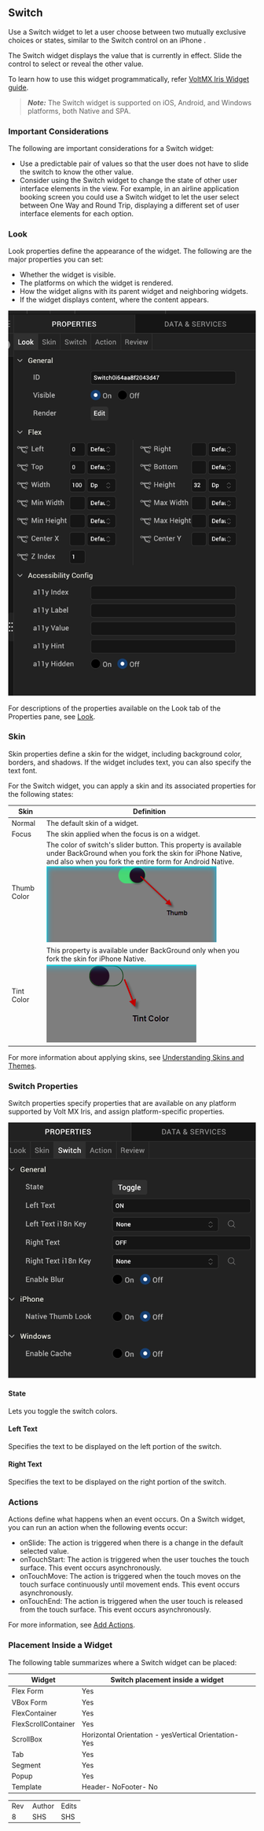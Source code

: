                            


Switch
------

Use a Switch widget to let a user choose between two mutually exclusive choices or states, similar to the Switch control on an iPhone .

The Switch widget displays the value that is currently in effect. Slide the control to select or reveal the other value.

To learn how to use this widget programmatically, refer [VoltMX Iris Widget guide](../../../Iris/iris_widget_prog_guide/Content/Switch.md).

> **_Note:_** The Switch widget is supported on iOS, Android, and Windows platforms, both Native and SPA.

### Important Considerations

The following are important considerations for a Switch widget:

*   Use a predictable pair of values so that the user does not have to slide the switch to know the other value.
*   Consider using the Switch widget to change the state of other user interface elements in the view. For example, in an airline application booking screen you could use a Switch widget to let the user select between One Way and Round Trip, displaying a different set of user interface elements for each option.

### Look

Look properties define the appearance of the widget. The following are the major properties you can set:

*   Whether the widget is visible.
*   The platforms on which the widget is rendered.
*   How the widget aligns with its parent widget and neighboring widgets.
*   If the widget displays content, where the content appears.

![](Resources/Images/switch_look.png)

For descriptions of the properties available on the Look tab of the Properties pane, see [Look](Look.md#Flex).

### Skin

Skin properties define a skin for the widget, including background color, borders, and shadows. If the widget includes text, you can also specify the text font.

For the Switch widget, you can apply a skin and its associated properties for the following states:

  
| Skin | Definition |
| --- | --- |
| Normal | The default skin of a widget. |
| Focus | The skin applied when the focus is on a widget. |
| Thumb Color | The color of switch's slider button. This property is available under BackGround when you fork the skin for iPhone Native, and also when you fork the entire form for Android Native. ![](Resources/Images/image30_CRR.png) |
| Tint Color | This property is available under BackGround only when you fork the skin for iPhone Native. ![](Resources/Images/image31_CRR.png) |

For more information about applying skins, see [Understanding Skins and Themes](Customizing_the_Look_and_Feel_with_Skins.md).

### Switch Properties

Switch properties specify properties that are available on any platform supported by Volt MX Iris, and assign platform-specific properties.

![](Resources/Images/switch.png)

#### State

Lets you toggle the switch colors.

#### Left Text

Specifies the text to be displayed on the left portion of the switch.

#### Right Text

Specifies the text to be displayed on the right portion of the switch.

### Actions

Actions define what happens when an event occurs. On a Switch widget, you can run an action when the following events occur:

*   onSlide: The action is triggered when there is a change in the default selected value.
*   onTouchStart: The action is triggered when the user touches the touch surface. This event occurs asynchronously.
*   onTouchMove: The action is triggered when the touch moves on the touch surface continuously until movement ends. This event occurs asynchronously.
*   onTouchEnd: The action is triggered when the user touch is released from the touch surface. This event occurs asynchronously.

For more information, see [Add Actions](working_with_Action_Editor.md).

### Placement Inside a Widget

The following table summarizes where a Switch widget can be placed:

  
| Widget | Switch placement inside a widget |
| --- | --- |
| Flex Form | Yes |
| VBox Form | Yes |
| FlexContainer | Yes |
| FlexScrollContainer | Yes |
| ScrollBox | Horizontal Orientation - yesVertical Orientation- Yes |
| Tab | Yes |
| Segment | Yes |
| Popup | Yes |
| Template  | Header- NoFooter- No |

<table style="margin-left: 0;margin-right: auto;mc-table-style: url]('Resources/TableStyles/RevisionTable.css');" class="TableStyle-RevisionTable" cellspacing="0" data-mc-conditions="Default.md5 Only"><colgroup><col class="TableStyle-RevisionTable-Column-Column1" style="width: 42px;"> <col class="TableStyle-RevisionTable-Column-Column1"> <col class="TableStyle-RevisionTable-Column-Column1"></colgroup><tbody><tr class="TableStyle-RevisionTable-Body-Body1"><td class="TableStyle-RevisionTable-BodyE-Column1-Body1" data-mc-conditions="Default.HTML5 Only,Default.Iris7-1,Default.Iris7-1-1,Default.Iris7-2">Rev</td><td class="TableStyle-RevisionTable-BodyE-Column1-Body1" data-mc-conditions="Default.HTML5 Only,Default.Iris7-1,Default.Iris7-1-1,Default.Iris7-2">Author</td><td class="TableStyle-RevisionTable-BodyD-Column1-Body1" data-mc-conditions="Default.HTML5 Only,Default.Iris7-1,Default.Iris7-1-1,Default.Iris7-2">Edits</td></tr><tr class="TableStyle-RevisionTable-Body-Body1"><td class="TableStyle-RevisionTable-BodyB-Column1-Body1" data-mc-conditions="Default.HTML5 Only,Default.Iris7-1,Default.Iris7-1-1,Default.Iris7-2">8</td><td class="TableStyle-RevisionTable-BodyB-Column1-Body1" data-mc-conditions="Default.HTML5 Only,Default.Iris7-1,Default.Iris7-1-1,Default.Iris7-2">SHS</td><td class="TableStyle-RevisionTable-BodyA-Column1-Body1" data-mc-conditions="Default.HTML5 Only,Default.Iris7-1,Default.Iris7-1-1,Default.Iris7-2">SHS</td></tr></tbody></table>
